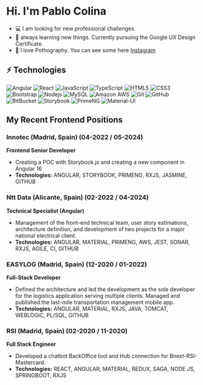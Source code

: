 # Hi. I'm Pablo Colina


- 💻 I am looking for new professional challenges.  
- 🌱 always learning new things. Currently pursuing the Google UX Design Certificate.
- 🔭 I love Pothography. You can see some here [Instagram](https://instagram.com/pabloangelcolina)

## ⚡ Technologies
![Angular](https://img.shields.io/badge/-Angular-black?logo=angular&style=flat&logoColor=red)
![React](https://img.shields.io/badge/-React-black?style=flate&logo=react)
![JavaScript](https://img.shields.io/badge/-JavaScript-black?style=flat&logo=javascript)
![TypeScript](https://img.shields.io/badge/-Typescript-black?style=flate&logo=typescript)
![HTML5](https://img.shields.io/badge/-HTML5-E34F26?style=flat-square&logo=html5&logoColor=white)
![CSS3](https://img.shields.io/badge/-CSS3-1572B6?style=flat&logo=css3)
![Bootstrap](https://img.shields.io/badge/-Bootstrap-563D7C?style=flat&logo=bootstrap)
![Nodejs](https://img.shields.io/badge/-Nodejs-black?style=flat&logo=Node.js)
![MySQL](https://img.shields.io/badge/-MySQL-black?style=flat&logo=mysql)
![Amazon AWS](https://img.shields.io/badge/Amazon%20AWS-232F3E?style=flat&logo=amazon-aws)
![Git](https://img.shields.io/badge/-Git-black?style=flat&logo=git)
![GitHub](https://img.shields.io/badge/-GitHub-181717?style=flat&logo=github)
![BitBucket](https://img.shields.io/badge/-BitBucket-darkblue?style=flate&logo=bitbucket)
![Storybook](https://img.shields.io/badge/-Storybook-FF4785?style=flat&logo=storybook&logoColor=green)
![PrimeNG](https://img.shields.io/badge/-PrimeNG-42A5F5?style=flat&logo=primeng)
![Material-UI](https://img.shields.io/badge/-Material--UI-0081CB?style=flat&logo=material-ui)


## My Recent Frontend Positions

### Innotec (Madrid, Spain) (04-2022 / 05-2024)
**Frontend Senior Developer**
- Creating a POC with Storybook.js and creating a new component in Angular 16
- **Technologies:** ANGULAR, STORYBOOK, PRIMENG, RXJS, JASMINE,  GITHUB
  
### Ntt Data (Alicante, Spain) (02-2022 / 04-2024)
**Technical Specialist (Angular)**
- Management of the front-end technical team, user story estimations, architecture definition, and development of two projects for a major national electrical client.
- **Technologies:** ANGULAR, MATERIAL, PRIMENG, AWS, JEST, SONAR, RXJS, AGILE, CI, GITHUB
 
### EASYLOG (Madrid, Spain) (12-2020 / 01-2022)
**Full-Stack Developer**
- Defined the architecture and led the development as the sole developer for the logistics application serving multiple clients. Managed and published the last-mile transportation management mobile app.
- **Technologies:** ANGULAR, MATERIAL, RXJS, JAVA, TOMCAT, WEBLOGIC, PL/SQL, GITHUB
 
### RSI (Madrid, Spain) (02-2020 / 11-2020)
**Full Stack Engineer**
- Developed a chatbot BackOffice tool and Hub connection for Bnext-RSI-Mastercard.
- **Technologies:** REACT, ANGULAR, MATERIAL, REDUX, SAGA, NODE JS, SPRINGBOOT, RXJS

 

